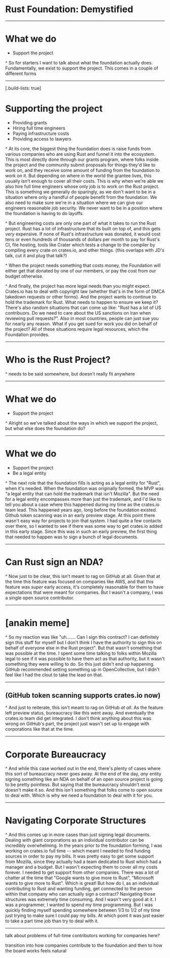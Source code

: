 # Rust Foundation: Demystified

---

# What we do

- Support the project

^ So for starters I want to talk about what the foundation actually does. Fundamentally, we exist to support the project. This comes in a couple of different forms

---
[.build-lists: true]

# Supporting the project

- Providing grants
- Hiring full time engineers
- Paying infrastructure costs
- Providing access to lawyers

^ At its core, the biggest thing the foundation does is raise funds from various companies who are using Rust and funnel it into the ecosystem. This is most directly done through our grants program, where folks inside the project and the community submit proposals for things they'd like to work on, and they receive some amount of funding from the foundation to work on it. But depending on where in the world the grantee lives, this usually isn't enough to cover all their costs. This is why when we're able we also hire full time engineers whose only job is to work on the Rust project. This is something we generally do sparingly, as we don't want to be in a situation where only a handful of people benefit from the foundation. We also need to make sure we're in a situation where we can give our engineers reasonable job security. We never want to be in a position where the foundation is having to do layoffs.

^ But engineering costs are only one part of what it takes to run the Rust project. Rust has a lot of infrastructure that its built on top of, and this gets *very* expensive. If none of Rust's infrastructure was donated, it would cost tens or even hundreds of thousands of dollars per month to pay for Rust's CI, file hosting, tools like Crater which tests a change to the compiler by compiling every crate on crates.io, and other things. (this overlaps with JD's talk, cut it and plug that talk?)

^ When the project needs something that costs money, the Foundation will either get that donated by one of our members, or pay the cost from our budget otherwise.

^ And finally, the project has more legal needs than you might expect. Crates.io has to deal with copyright law (whether that's in the form of DMCA takedown requests or other forms). And the project wants to continue to hold the trademark for Rust. What needs to happen to ensure we keep it? There's also random situations that can come up like: "Rust has a lot of US contribuors. Do we need to care about the US sanctions on Iran when reviewing pull requests?". Also in most countries, people can just sue you for nearly any reason. What if you get sued for work you did on behalf of the project? All of these situations require legal resources, which the Foundation provides.

---

# Who is the Rust Project?

^ needs to be said somewhere, but doesn't really fit anywhere

---

# What we do

- Support the project

^ Alright so we've talked about the ways in which we support the project, but what else does the foundation do?

---

# What we do

- Support the project
- Be a legal entity

^ The next role that the foundation fills is acting as a legal entity for "Rust", when it's needed. When the foundation was originally formed, the MVP was "a legal entity that can hold the trademark that isn't Mozilla". But the need for a legal entity encompasses more than just the trademark, and I'd like to tell you about a case where this happened during my time as the crates.io team lead. This happened years ago, long before the foundation existed. Github token scanning was in an early preview stage. At this point there wasn't easy way for projects to join that system. I had quite a few contacts over there, so I wanted to see if there was some way to get crates.io added in this early stage. Since this was in such an early preview, the first thing that needed to happen was to sign a bunch of legal documents.

---

# Can Rust sign an NDA?

^ Now just to be clear, this isn't meant to rag on GitHub at all. Given that at the time this feature was focused on companies like AWS, and that this feature was *super* early access, it's completely reasonable for them to have expectations that were meant for companies. But I wasn't a company, I was a single open source contributor.

---

# [anakin meme]

^ So my reaction was like "uh....... Can I sign this contract? I can definitely sign this stuff for myself but I don't think I have the authority to sign this on behalf of everyone else in the Rust project". But that wasn't something that was possible at the time. I spent some time talking to folks within Mozilla legal to see if it was possible to have them act as that authority, but it wasn't something they were willing to do. So this just didn't end up happening. GitHub recommended setting something up in OpenCollective, but I didn't feel like I had the clout to take the lead on that.

---

## (GitHub token scanning supports crates.io now)

^ And just to reiterate, this isn't meant to rag on GitHub *at all*. As the feature left preview status, bureaucracy like this went away. And eventually the crates.io team did get integrated. I don't think anything about this was wrong on GitHub's part, the project just wasn't set up to engage with corporations like that at the time.

---

# Corporate Bureaucracy

^ And while this case worked out in the end, there's plenty of cases where this sort of bureaucracy never goes away. At the end of the day, *any* entity signing something like an NDA on behalf of an open source project is going to be pretty pointless. But saying that the bureaucracy shouldn't exist doesn't make it so. And this isn't something that folks come to open source to deal with. Which is why we need a foundation to deal with it for you.

---

# Navigating Corporate Structures

^ And this comes up in more cases than just signing legal documents. Dealing with giant corporations as an individual contributor can be incredibly overwhelming. In the years prior to the foundation forming, I was working on crates.io full time -- which meant I needed to find funding sources in order to pay my bills. It was pretty easy to get some support from Mozilla, since they actually had a team dedicated to Rust which had a manager and a budget. But I wasn't expecting them to cover all my costs forever. I needed to get support from other companies. There was a lot of chatter at the time that "Google wants to give more to Rust", "Microsoft wants to give more to Rust". Which is great! But how do I, as an individual contributing to Rust and wanting funding, get connected to the person within that company who can actually sign a contract? Navigating those structures was extremely time consuming. And I wasn't very good at it. I was a programmer, I wanted to spend my time programming. But I was quickly finding myself spending somewhere between 1/3 to 1/2 of my time just trying to make sure I could pay my bills. At which point it was just easier to take a part time job than try to deal with it.

---

talk about problems of full-time contributors working for companies here?

transition into how companies contribute to the foundation and then to how the board works feels natural
